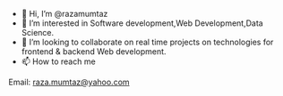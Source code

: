 - 👋 Hi, I’m @razamumtaz
- 👀 I’m interested in Software development,Web Development,Data Science.
- 💞️ I’m looking to collaborate on real time projects on technologies for frontend & backend Web development.
- 📫 How to reach me 

Email: raza.mumtaz@yahoo.com

<!---
razamumtaz/razamumtaz is a ✨ special ✨ repository because its `README.md` (this file) appears on your GitHub profile.
You can click the Preview link to take a look at your changes.
--->

